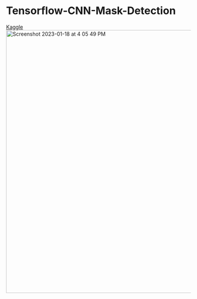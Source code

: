 # Tensorflow-CNN-Mask-Detection
<a href="https://www.kaggle.com/datasets/vijaykumar1799/face-mask-detection/code?datasetId=1353321&sortBy=dateRun&tab=profile">Kaggle</a>
<img width="719" alt="Screenshot 2023-01-18 at 4 05 49 PM" src="https://user-images.githubusercontent.com/60748255/213150204-cc54a415-8160-4f73-9c62-8182f2842337.png">
